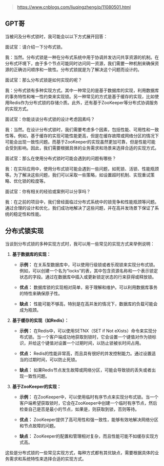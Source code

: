> https://www.cnblogs.com/liuqingzheng/p/11080501.html
## GPT哥
当被问及分布式锁时，我可能会以以下方式展开回答：

面试官：请介绍一下分布式锁。

我：当然。分布式锁是一种在分布式系统中用于协调并发访问共享资源的机制。在分布式环境下，由于多个节点可能同时访问同一资源，我们需要一种机制来确保资源的正确访问顺序和一致性。分布式锁就是为了解决这个问题而设计的。

面试官：那么分布式锁是如何实现的呢？

我：分布式锁有多种实现方式。其中一种常见的是基于数据库的实现，利用数据库的事务特性和唯一性约束来实现锁。另一种常见的方式是基于缓存的实现，比如使用Redis作为分布式锁的存储介质。此外，还有基于ZooKeeper等分布式协调服务的实现方式。

面试官：你能谈谈分布式锁的设计考虑因素吗？

我：当然。在设计分布式锁时，我们需要考虑多个因素，包括性能、可用性和一致性等。例如，基于缓存的实现可能性能更高，但是在缓存故障或网络分区的情况下可能会出现一致性问题。而基于ZooKeeper的实现虽然更加可靠，但是性能可能会受到影响。因此，我们需要根据具体的业务需求和场景来选择合适的实现方式。

面试官：那么在使用分布式锁时可能会遇到的问题有哪些？

我：在实际应用中，使用分布式锁可能会遇到一些问题，如死锁、活锁、性能瓶颈等。为了解决这些问题，我们可以采取一些策略，如设置超时机制、实现重试策略、优化锁的粒度等。

面试官：你有相关的经验或案例可以分享吗？

我：在之前的项目中，我们曾经面临过分布式系统中的锁竞争和性能瓶颈等问题。通过合理的设计和优化，我们成功地解决了这些问题，并在高并发场景下保证了系统的稳定性和性能。

## 分布式锁实现
当谈到分布式锁的多种实现方式时，我可以用一些常见的实现方式来举例说明：

1. **基于数据库的实现：**

   - **示例：** 在关系型数据库中，可以使用行级锁或者乐观锁来实现分布式锁。例如，可以创建一个名为“locks”的表，其中包含资源名称和一个表示锁定状态的字段。通过在数据库中插入或更新锁定状态的行来获得或释放锁。
   
   - **优点：** 数据库锁的实现相对简单，易于理解和维护。可以利用数据库事务的特性来确保原子性。
   
   - **缺点：** 性能可能不够高，特别是在高并发的情况下，数据库的负载可能会成为瓶颈。

2. **基于缓存的实现（如Redis）：**

   - **示例：** 在Redis中，可以使用SETNX（SET if Not eXists）命令来实现分布式锁。当一个客户端成功地获取到锁时，它会设置一个键值对作为锁标识，并给这个键值对设置一个过期时间，以防止锁被长时间占用。
   
   - **优点：** Redis的性能非常高，而且具有很好的并发控制能力。通过设置适当的过期时间，可以防止死锁。
   
   - **缺点：** 如果Redis节点发生故障或网络分区，可能会导致锁的丢失或者出现一致性问题。

3. **基于ZooKeeper的实现：**

   - **示例：** 在ZooKeeper中，可以使用临时有序节点来实现分布式锁。当一个客户端希望获取锁时，它会在ZooKeeper中创建一个临时有序节点，然后检查自己是否是最小的节点，如果是，则获取到锁，否则等待。
   
   - **优点：** ZooKeeper提供了高可用性和强一致性，能够有效地解决网络分区和节点故障的问题。
   
   - **缺点：** ZooKeeper的配置和管理相对复杂，而且性能可能不如缓存实现方式高。

这些是分布式锁的一些常见实现方式，每种方式都有其优缺点，需要根据具体的业务需求和系统特性来选择合适的实现方式。